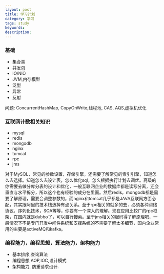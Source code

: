 ```yaml
---
layout: post
title: 学习计划
category: 学习
tags: study
keywords:
description:
---
```


### 基础

* 集合类
* 并发包
* IO/NIO
* JVM,内存模型
* 泛型
* 异常
* 反射

问题: ConcurrentHashMap, CopyOnWrite,线程池, CAS, AQS,虚拟机优化

### 互联网计数相关知识
* mysql
* redis
* mongodb
* nginx
* tomcat
* rpc
* jms


对于MySQL，常见的参数设置，存储引擎，还需要了解常见的索引引擎，知道怎么去选择。知道怎么去设计表，怎么优化sql，怎么根据执行计划去调优。高级的你需要去做分库分表的设计和优化，一般互联网企业的数据库都是读写分离，还会垂直与水平拆分，所以这个也有经验的成分在里面。然后redis，mongodb都是需要了解原理，需要会调整参数的，而nginx和tomcat几乎都是JAVA互联网方面必配，其实跟阿里的技术栈选择有点关系。至于rpc相关的就多的去，必须各种网络协议，序列化技术，SOA等等，你要有一个深入的理解。现在应用比较广的rpc框架，在国内就是dubbo了，可以自行搜索。至于jms相关的起码得了解原理吧，一般情况下不是专门开发中间件系统和支撑系统的不需要了解太多细节，国内企业常用的主要是activeMQ和kafka。

### 编程能力，编程思想，算法能力，架构能力

* 基本排序,查询算法
* 编程思想,AOP,IOC,设计模式
* 架构能力, 防重请求设计.
